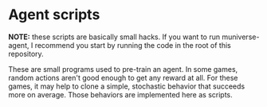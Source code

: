 # Agent scripts

**NOTE:** these scripts are basically small hacks. If you want to run muniverse-agent, I recommend you start by running the code in the root of this repository.

These are small programs used to pre-train an agent. In some games, random actions aren't good enough to get any reward at all. For these games, it may help to clone a simple, stochastic behavior that succeeds more on average. Those behaviors are implemented here as scripts.
